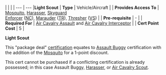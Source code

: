 |     |     |
| --- | --- |**Light Scout**
| **Type** | Vehicle/Aircraft |
| **Provides Access To** | [Mosquito](../vehicles/Mosquito.md), [Harasser](../vehicles/Harasser.md), [Skyguard](../vehicles/Skyguard.md)  <br>[Enforcer](../vehicles/Enforcer.md) ([NC](../terminology/New_Conglomerate.md)), [Marauder](../vehicles/Marauder.md) ([TR](../terminology/Terran_Republic.md)), [Thresher](../vehicles/Thresher.md) ([VS](../terminology/Vanu_Sovereignty.md)) |
| **Pre-requisite** | -   |
| **Required For** | [Air Cavalry Assault](Air_Cavalry_Assault.md) and [Air Cavalry Interceptor](Air_Cavalry_Interceptor.md) |
| **Cert Point Cost** | 5   |

**Light Scout**

This "package deal" [certification](Certification.md) equates to
[Assault Buggy](<Assault_Buggy_(Certification).md>) certification with the
addition of the [Mosquito](../vehicles/Mosquito.md) for a 1-point discount.

This cert cannot be purchased if a conflicting certification is already
possessed; in this case Assault Buggy,
[Harasser](<Harasser_(Certification).md>), or
[Air Cavalry Scout](Air_Cavalry_Scout.md).
